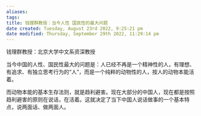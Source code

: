 ```yaml
---
aliases: 
tags: 
title: 钱理群教授：当今人性 国民性的最大问题
date created: Tuesday, August 23rd 2022, 9:25:21 pm
date modified: Thursday, September 29th 2022, 11:29:14 pm
---
```

钱理群教授：北京大学中文系资深教授

当今中国的人性、国民性最大的问题是：人已经不再是一个精神性的人，有理想、有追求、有独立思考行为的“人”，而是一个纯粹的动物性的人，按人的动物本能活着。

而动物本能的基本生存法则，就是趋利避害。现在大部分的中国人，现在都是按照趋利避害的原则在说话，在活着。这就决定了当下中国人说话做事的一个基本特点，说两面话、做两面人。